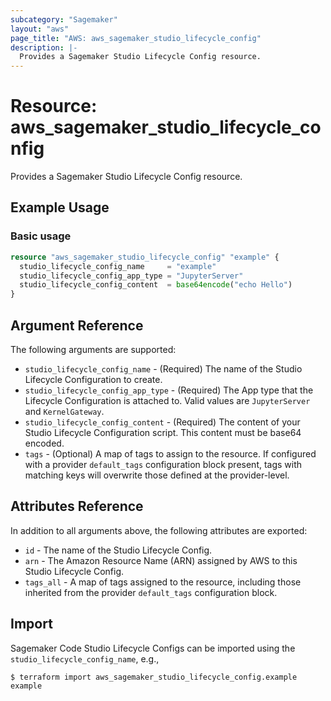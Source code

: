 ```yaml
---
subcategory: "Sagemaker"
layout: "aws"
page_title: "AWS: aws_sagemaker_studio_lifecycle_config"
description: |-
  Provides a Sagemaker Studio Lifecycle Config resource.
---
```


# Resource: aws_sagemaker_studio_lifecycle_config

Provides a Sagemaker Studio Lifecycle Config resource.

## Example Usage

### Basic usage

```terraform
resource "aws_sagemaker_studio_lifecycle_config" "example" {
  studio_lifecycle_config_name     = "example"
  studio_lifecycle_config_app_type = "JupyterServer"
  studio_lifecycle_config_content  = base64encode("echo Hello")
}
```

## Argument Reference

The following arguments are supported:

* `studio_lifecycle_config_name` - (Required) The name of the Studio Lifecycle Configuration to create.
* `studio_lifecycle_config_app_type` - (Required) The App type that the Lifecycle Configuration is attached to. Valid values are `JupyterServer` and `KernelGateway`.
* `studio_lifecycle_config_content` - (Required) The content of your Studio Lifecycle Configuration script. This content must be base64 encoded.
* `tags` - (Optional) A map of tags to assign to the resource. If configured with a provider `default_tags` configuration block present, tags with matching keys will overwrite those defined at the provider-level.

## Attributes Reference

In addition to all arguments above, the following attributes are exported:

* `id` - The name of the Studio Lifecycle Config.
* `arn` - The Amazon Resource Name (ARN) assigned by AWS to this Studio Lifecycle Config.
* `tags_all` - A map of tags assigned to the resource, including those inherited from the provider `default_tags` configuration block.

## Import

Sagemaker Code Studio Lifecycle Configs can be imported using the `studio_lifecycle_config_name`, e.g.,

```
$ terraform import aws_sagemaker_studio_lifecycle_config.example example
```
